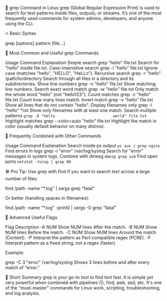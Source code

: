 📘 grep Command in Linux
grep (Global Regular Expression Print) is used to search for text patterns inside files, outputs, or streams. It’s one of the most frequently used commands for system admins, developers, and anyone using the CLI.

🔥 Basic Syntax

grep [options] pattern [file...]


📌 Most Common and Useful grep Commands

Usage	                             Command	                              Explanation
Simple search	                     grep "hello" file.txt	                Search for "hello" inside file.txt.
Case-insensitive search	           grep -i "hello" file.txt	              Ignore case (matches "hello", "HELLO", "HeLLo").
Recursive search	                 grep -r "hello" /path/to/directory	    Search through all files in a directory and its subdirectories.
Show line numbers	                 grep -n "hello" file.txt	              Show matching line numbers.
Search exact word match	           grep -w "hello" file.txt	              Only match the whole word "hello" (not "hello123").
Count matches	                     grep -c "hello" file.txt	              Count how many lines match.
Invert match	                     grep -v "hello" file.txt	              Show all lines that do not contain "hello".
Display filenames only	           grep -l "hello" *.txt	                Show only filenames with at least one match.
Search multiple patterns	         `grep -E "hello	                      world" file.txt`
Highlight matches	                 grep --color=auto "hello" file.txt	    Highlight the match in color (usually default behavior on many distros).


🎯 Frequently Combined with Other Commands

Usage	                               Command	                              Explanation
Search inside ps output	             `ps aux | grep nginx`
Find errors in logs	                 grep -i "error" /var/log/syslog	      Search for "error" messages in system logs.
Combine with dmesg	                `dmesg grep usb`
Find open ports	                    `netstat -tulnp | grep 80`


🛠️ Pro Tip: Use grep with find
If you want to search text across a large number of files:

find /path -name "*.log" | xargs grep "fatal"

Or better (handling spaces in filenames):

find /path -name "*.log" -print0 | xargs -0 grep "fatal"


🚀 Advanced Useful Flags

Flag	          Description
-A NUM	        Show NUM lines After the match.
-B NUM	        Show NUM lines Before the match.
-C NUM	        Show NUM lines Around the match (Context).
-P	            Interpret the pattern as Perl-compatible regex (PCRE).
-F	            Interpret pattern as a fixed string, not a regex (faster).

Example:

grep -C 3 "error" /var/log/syslog
Shows 3 lines before and after every match of "error."

🧠 Short Summary
grep is your go-to tool to find text fast.
It is simple yet very powerful when combined with pipelines (|), find, awk, sed, etc.
It's one of the "must-master" commands for Linux work, scripting, troubleshooting, and log analysis.
